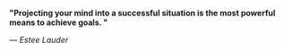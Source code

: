 **"Projecting your mind into a successful situation is the most powerful means to achieve goals.  "**

— _Estee Lauder_
